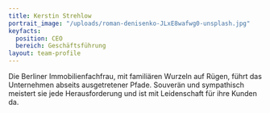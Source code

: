 ```yaml
---
title: Kerstin Strehlow
portrait_image: "/uploads/roman-denisenko-JLxE8wafwg0-unsplash.jpg"
keyfacts:
  position: CEO
  bereich: Geschäftsführung
layout: team-profile
---
```


Die Berliner Immobilienfachfrau, mit familiären Wurzeln auf Rügen, führt das Unternehmen abseits ausgetretener Pfade.
Souverän und sympathisch meistert sie jede Herausforderung und ist mit Leidenschaft für ihre Kunden da.